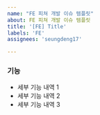 ```yaml
---
name: "FE 피쳐 개발 이슈 템플릿"
about: FE 피쳐 개발 이슈 템플릿
title: '[FE] Title'
labels: 'FE'
assignees: 'seungdeng17'

---
```


### 기능

* 세부 기능 내역 1
* 세부 기능 내역 2
* 세부 기능 내역 3
